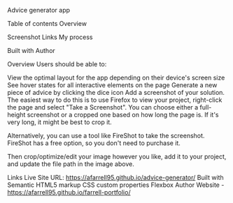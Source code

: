 
Advice generator app

Table of contents
Overview

Screenshot
Links
My process

Built with
Author

Overview
Users should be able to:

View the optimal layout for the app depending on their device's screen size
See hover states for all interactive elements on the page
Generate a new piece of advice by clicking the dice icon
Add a screenshot of your solution. The easiest way to do this is to use Firefox to view your project, right-click the page and select "Take a Screenshot". You can choose either a full-height screenshot or a cropped one based on how long the page is. If it's very long, it might be best to crop it.

Alternatively, you can use a tool like FireShot to take the screenshot. FireShot has a free option, so you don't need to purchase it.

Then crop/optimize/edit your image however you like, add it to your project, and update the file path in the image above.

Links
Live Site URL: https://afarrell95.github.io/advice-generator/
Built with
Semantic HTML5 markup
CSS custom properties
Flexbox
Author
Website - https://afarrell95.github.io/farrell-portfolio/
